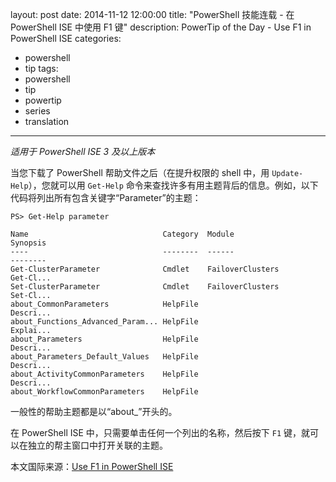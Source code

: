 ﻿layout: post
date: 2014-11-12 12:00:00
title: "PowerShell 技能连载 - 在 PowerShell ISE 中使用 F1 键"
description: PowerTip of the Day - Use F1 in PowerShell ISE
categories:
- powershell
- tip
tags:
- powershell
- tip
- powertip
- series
- translation
---
_适用于 PowerShell ISE 3 及以上版本_

当您下载了 PowerShell 帮助文件之后（在提升权限的 shell 中，用 `Update-Help`），您就可以用 `Get-Help` 命令来查找许多有用主题背后的信息。例如，以下代码将列出所有包含关键字“Parameter”的主题：

    PS> Get-Help parameter
    
    Name                              Category  Module                    Synopsis 
    ----                              --------  ------                    -------- 
    Get-ClusterParameter              Cmdlet    FailoverClusters          Get-Cl...
    Set-ClusterParameter              Cmdlet    FailoverClusters          Set-Cl...
    about_CommonParameters            HelpFile                            Descri...
    about_Functions_Advanced_Param... HelpFile                            Explai...
    about_Parameters                  HelpFile                            Descri...
    about_Parameters_Default_Values   HelpFile                            Descri...
    about_ActivityCommonParameters    HelpFile                            Descri...
    about_WorkflowCommonParameters    HelpFile                   

一般性的帮助主题都是以“about_”开头的。

在 PowerShell ISE 中，只需要单击任何一个列出的名称，然后按下 `F1` 键，就可以在独立的帮主窗口中打开关联的主题。

<!--more-->
本文国际来源：[Use F1 in PowerShell ISE](http://powershell.com/cs/blogs/tips/archive/2014/11/12/use-f1-in-powershell-ise.aspx)
